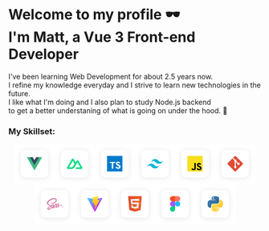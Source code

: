 # Welcome to my profile 🕶️ <br> I'm Matt, a Vue 3 Front-end Developer

I've been learning Web Development for about 2.5 years now.<br>
I refine my knowledge everyday and I strive to learn new technologies in the future.<br>
I like what I'm doing and I also plan to study Node.js backend<br>
to get a better understaning of what is going on under the hood. 🔧

### My Skillset:
<div style="display: flex; flex-wrap: wrap; justify-content: center; align-items: center">
  <img src="./vue.png" alt="Vue" width="80" height="80" />
  <img src="./nuxt.png" alt="Nuxt" width="80" height="80" />
  <img src="./typescript.png" alt="Typescript" width="80" height="80" />
  <img src="./tailwind.png" alt="Tailwind" width="80" height="80" />
  <img src="./js.png" alt="Javascript" width="80" height="80" />
  <img src="./git.png" alt="Git" width="80" height="80" />
  <img src="./sass.png" alt="Sass" width="80" height="80" />
  <img src="./vite.png" alt="Vite" width="80" height="80" />
  <img src="./html5.png" alt="HTML" width="80" height="80" />
  <img src="./figma.png" alt="Figma" width="80" height="80" />
  <img src="./python.png" alt="Python" width="80" height="80" />
</div>


